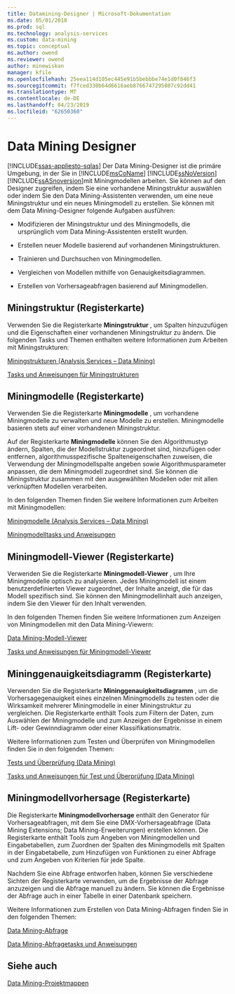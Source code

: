 ```yaml
---
title: Datamining-Designer | Microsoft-Dokumentation
ms.date: 05/01/2018
ms.prod: sql
ms.technology: analysis-services
ms.custom: data-mining
ms.topic: conceptual
ms.author: owend
ms.reviewer: owend
author: minewiskan
manager: kfile
ms.openlocfilehash: 25eea114d105ec445e91b5bebbbe74e1d0f846f3
ms.sourcegitcommit: f7fced330b64d6616aeb8766747295807c92dd41
ms.translationtype: MT
ms.contentlocale: de-DE
ms.lasthandoff: 04/23/2019
ms.locfileid: "62650360"
---
```

# <a name="data-mining-designer"></a>Data Mining Designer
[!INCLUDE[ssas-appliesto-sqlas](../../includes/ssas-appliesto-sqlas.md)]
  Der Data Mining-Designer ist die primäre Umgebung, in der Sie in [!INCLUDE[msCoName](../../includes/msconame-md.md)] [!INCLUDE[ssNoVersion](../../includes/ssnoversion-md.md)] [!INCLUDE[ssASnoversion](../../includes/ssasnoversion-md.md)]mit Miningmodellen arbeiten. Sie können auf den Designer zugreifen, indem Sie eine vorhandene Miningstruktur auswählen oder indem Sie den Data Mining-Assistenten verwenden, um eine neue Miningstruktur und ein neues Miningmodell zu erstellen. Sie können mit dem Data Mining-Designer folgende Aufgaben ausführen:  
  
-   Modifizieren der Miningstruktur und des Miningmodells, die ursprünglich vom Data Mining-Assistenten erstellt wurden.  
  
-   Erstellen neuer Modelle basierend auf vorhandenen Miningstrukturen.  
  
-   Trainieren und Durchsuchen von Miningmodellen.  
  
-   Vergleichen von Modellen mithilfe von Genauigkeitsdiagrammen.  
  
-   Erstellen von Vorhersageabfragen basierend auf Miningmodellen.  
  
## <a name="mining-structure-tab"></a>Miningstruktur (Registerkarte)  
 Verwenden Sie die Registerkarte **Miningstruktur** , um Spalten hinzuzufügen und die Eigenschaften einer vorhandenen Miningstruktur zu ändern. Die folgenden Tasks und Themen enthalten weitere Informationen zum Arbeiten mit Miningstrukturen:  
  
 [Miningstrukturen &#40;Analysis Services – Data Mining&#41;](../../analysis-services/data-mining/mining-structures-analysis-services-data-mining.md)  
  
 [Tasks und Anweisungen für Miningstrukturen](../../analysis-services/data-mining/mining-structure-tasks-and-how-tos.md)  
  
## <a name="mining-models-tab"></a>Miningmodelle (Registerkarte)  
 Verwenden Sie die Registerkarte **Miningmodelle** , um vorhandene Miningmodelle zu verwalten und neue Modelle zu erstellen. Miningmodelle basieren stets auf einer vorhandenen Miningstruktur.  
  
 Auf der Registerkarte **Miningmodelle** können Sie den Algorithmustyp ändern, Spalten, die der Modellstruktur zugeordnet sind, hinzufügen oder entfernen, algorithmusspezifische Spalteneigenschaften zuweisen, die Verwendung der Miningmodellspalte angeben sowie Algorithmusparameter anpassen, die dem Miningmodell zugeordnet sind. Sie können die Miningstruktur zusammen mit den ausgewählten Modellen oder mit allen verknüpften Modellen verarbeiten.  
  
 In den folgenden Themen finden Sie weitere Informationen zum Arbeiten mit Miningmodellen:  
  
 [Miningmodelle &#40;Analysis Services – Data Mining&#41;](../../analysis-services/data-mining/mining-models-analysis-services-data-mining.md)  
  
 [Miningmodelltasks und Anweisungen](../../analysis-services/data-mining/mining-model-tasks-and-how-tos.md)  
  
## <a name="mining-model-viewer-tab"></a>Miningmodell-Viewer (Registerkarte)  
 Verwenden Sie die Registerkarte **Miningmodell-Viewer** , um Ihre Miningmodelle optisch zu analysieren. Jedes Miningmodell ist einem benutzerdefinierten Viewer zugeordnet, der Inhalte anzeigt, die für das Modell spezifisch sind. Sie können den Miningmodellinhalt auch anzeigen, indem Sie den Viewer für den Inhalt verwenden.  
  
 In den folgenden Themen finden Sie weitere Informationen zum Anzeigen von Miningmodellen mit den Data Mining-Viewern:  
  
 [Data Mining-Modell-Viewer](../../analysis-services/data-mining/data-mining-model-viewers.md)  
  
 [Tasks und Anweisungen für Miningmodell-Viewer](../../analysis-services/data-mining/mining-model-viewer-tasks-and-how-tos.md)  
  
## <a name="mining-accuracy-chart-tab"></a>Mininggenauigkeitsdiagramm (Registerkarte)  
 Verwenden Sie die Registerkarte **Mininggenauigkeitsdiagramm** , um die Vorhersagegenauigkeit eines einzelnen Miningmodells zu testen oder die Wirksamkeit mehrerer Miningmodelle in einer Miningstruktur zu vergleichen. Die Registerkarte enthält Tools zum Filtern der Daten, zum Auswählen der Miningmodelle und zum Anzeigen der Ergebnisse in einem Lift- oder Gewinndiagramm oder einer Klassifikationsmatrix.  
  
 Weitere Informationen zum Testen und Überprüfen von Miningmodellen finden Sie in den folgenden Themen:  
  
 [Tests und Überprüfung &#40;Data Mining&#41;](../../analysis-services/data-mining/testing-and-validation-data-mining.md)  
  
 [Tasks und Anweisungen für Test und Überprüfung &#40;Data Mining&#41;](../../analysis-services/data-mining/testing-and-validation-tasks-and-how-tos-data-mining.md)  
  
## <a name="mining-model-prediction-tab"></a>Miningmodellvorhersage (Registerkarte)  
 Die Registerkarte **Miningmodellvorhersage** enthält den Generator für Vorhersageabfragen, mit dem Sie eine DMX-Vorhersageabfrage (Data Mining Extensions; Data Mining-Erweiterungen) erstellen können. Die Registerkarte enthält Tools zum Angeben von Miningmodellen und Eingabetabellen, zum Zuordnen der Spalten des Miningmodells mit Spalten in der Eingabetabelle, zum Hinzufügen von Funktionen zu einer Abfrage und zum Angeben von Kriterien für jede Spalte.  
  
 Nachdem Sie eine Abfrage entworfen haben, können Sie verschiedene Sichten der Registerkarte verwenden, um die Ergebnisse der Abfrage anzuzeigen und die Abfrage manuell zu ändern. Sie können die Ergebnisse der Abfrage auch in einer Tabelle in einer Datenbank speichern.  
  
 Weitere Informationen zum Erstellen von Data Mining-Abfragen finden Sie in den folgenden Themen:  
  
 [Data Mining-Abfrage](../../analysis-services/data-mining/data-mining-queries.md)  
  
 [Data Mining-Abfragetasks und Anweisungen](../../analysis-services/data-mining/data-mining-query-tasks-and-how-tos.md)  
  
## <a name="see-also"></a>Siehe auch  
 [Data Mining-Projektmappen](../../analysis-services/data-mining/data-mining-solutions.md)  
  
  
